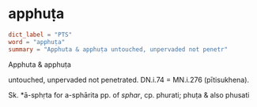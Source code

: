 # apphuṭa

``` toml
dict_label = "PTS"
word = "apphuṭa"
summary = "Apphuta & apphuṭa untouched, unpervaded not penetr"
```

Apphuta & apphuṭa

untouched, unpervaded not penetrated. DN.i.74 = MN.i.276 (pītisukhena).

Sk. \*ā\-sphṛta for a\-sphārita pp. of *sphar*, cp. phurati; phuṭa & also phusati

